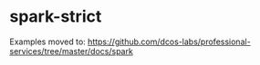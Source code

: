 # spark-strict

Examples moved to: https://github.com/dcos-labs/professional-services/tree/master/docs/spark
